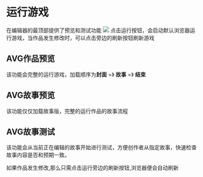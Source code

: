 # 运行游戏

在编辑器的最顶部提供了预览和测试功能
![](assets/runGameEntry.png)
点击运行按钮，会启动默认浏览器运行游戏，当作品发生修改时，可以点击旁边的刷新按钮刷新游戏

## AVG作品预览
该功能会完整的运行游戏，加载顺序为**封面** =》 **故事** =》 **结束**
## AVG故事预览
该功能仅仅加载故事版，完整的运行作品的故事流程

## AVG故事测试
该功能会从当前正在编辑的故事开始进行测试，方便创作者从指定故事，快速检查故事内容是否和预期一致。

如果作品发生修改,那么只需点击运行旁边的刷新按钮,浏览器便会自动刷新
